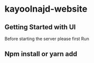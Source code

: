 # kayoolnajd-website

## Getting Started with UI

Before starting the server please first Run

## Npm install or yarn add
